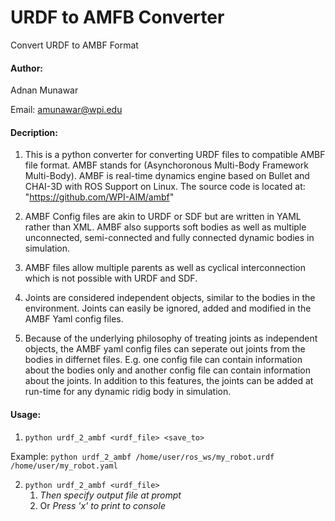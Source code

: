 # URDF to AMFB Converter
Convert URDF to AMBF Format

#### Author:
Adnan Munawar

Email: amunawar@wpi.edu

#### Decription:
1. This is a python converter for converting URDF files to compatible AMBF file format. 
AMBF stands for (Asynchoronous Multi-Body Framework Multi-Body). AMBF is real-time dynamics engine
based on Bullet and CHAI-3D with ROS Support on Linux. The source code is located at:
"https://github.com/WPI-AIM/ambf"

2. AMBF Config files are akin to URDF or SDF but are written in YAML rather than XML. AMBF also supports
soft bodies as well as multiple unconnected, semi-connected and fully connected dynamic bodies in simulation.

3. AMBF files allow multiple parents as well as cyclical interconnection which is not possible with URDF and SDF.

4. Joints are considered independent objects, similar to the bodies in the environment. Joints can easily be ignored, 
added and modified in the AMBF Yaml config files.

5. Because of the underlying philosophy of treating joints as independent objects, the AMBF yaml config files can seperate out joints from the bodies in differnet files. E.g. one config file can contain information about the bodies only and another config file can contain information about the joints. In addition to this features, the joints can be added at run-time for any dynamic ridig body in simulation.


#### Usage:
1. `python urdf_2_ambf <urdf_file> <save_to>`

Example: `python urdf_2_ambf /home/user/ros_ws/my_robot.urdf /home/user/my_robot.yaml`

2. `python urdf_2_ambf <urdf_file>`
	1. _Then specify output file at prompt_
	2. Or _Press 'x' to print to console_
